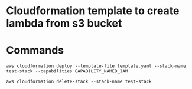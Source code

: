 # Cloudformation template to create lambda from s3 bucket

# Commands
```
aws cloudformation deploy --template-file template.yaml --stack-name test-stack --capabilities CAPABILITY_NAMED_IAM

aws cloudformation delete-stack --stack-name test-stack
```